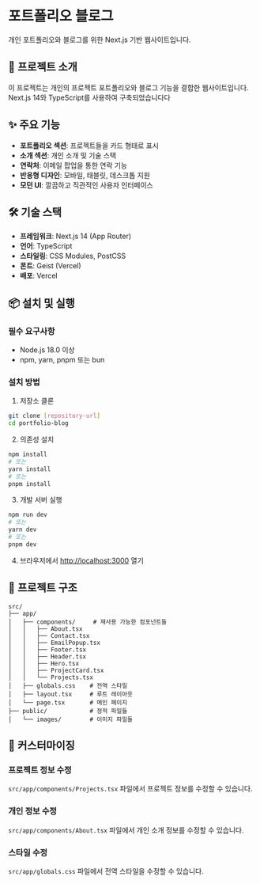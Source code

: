 # 포트폴리오 블로그

개인 포트폴리오와 블로그를 위한 Next.js 기반 웹사이트입니다.

## 🚀 프로젝트 소개

이 프로젝트는 개인의 프로젝트 포트폴리오와 블로그 기능을 결합한 웹사이트입니다. Next.js 14와 TypeScript를 사용하여 구축되었습니다다

## ✨ 주요 기능

- **포트폴리오 섹션**: 프로젝트들을 카드 형태로 표시
- **소개 섹션**: 개인 소개 및 기술 스택
- **연락처**: 이메일 팝업을 통한 연락 기능
- **반응형 디자인**: 모바일, 태블릿, 데스크톱 지원
- **모던 UI**: 깔끔하고 직관적인 사용자 인터페이스

## 🛠️ 기술 스택

- **프레임워크**: Next.js 14 (App Router)
- **언어**: TypeScript
- **스타일링**: CSS Modules, PostCSS
- **폰트**: Geist (Vercel)
- **배포**: Vercel

## 📦 설치 및 실행

### 필수 요구사항

- Node.js 18.0 이상
- npm, yarn, pnpm 또는 bun

### 설치 방법

1. 저장소 클론

```bash
git clone [repository-url]
cd portfolio-blog
```

2. 의존성 설치

```bash
npm install
# 또는
yarn install
# 또는
pnpm install
```

3. 개발 서버 실행

```bash
npm run dev
# 또는
yarn dev
# 또는
pnpm dev
```

4. 브라우저에서 [http://localhost:3000](http://localhost:3000) 열기

## 📁 프로젝트 구조

```
src/
├── app/
│   ├── components/     # 재사용 가능한 컴포넌트들
│   │   ├── About.tsx
│   │   ├── Contact.tsx
│   │   ├── EmailPopup.tsx
│   │   ├── Footer.tsx
│   │   ├── Header.tsx
│   │   ├── Hero.tsx
│   │   ├── ProjectCard.tsx
│   │   └── Projects.tsx
│   ├── globals.css    # 전역 스타일
│   ├── layout.tsx     # 루트 레이아웃
│   └── page.tsx       # 메인 페이지
├── public/            # 정적 파일들
│   └── images/        # 이미지 파일들
```

## 🎨 커스터마이징

### 프로젝트 정보 수정

`src/app/components/Projects.tsx` 파일에서 프로젝트 정보를 수정할 수 있습니다.

### 개인 정보 수정

`src/app/components/About.tsx` 파일에서 개인 소개 정보를 수정할 수 있습니다.

### 스타일 수정

`src/app/globals.css` 파일에서 전역 스타일을 수정할 수 있습니다.
